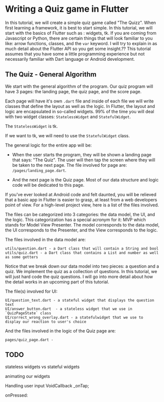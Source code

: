 # Writing a Quiz game in Flutter

In this tutorial, we will create a simple quiz game called "The Quizz".
When first learning a framework, it is best to start simple. In this tutorial,
we will start with the basics of Flutter such as : widgets, tk.
If you are coming from Javascript or Python, there are certain things that 
will look familiar to you like: arrow functions, classes, and the `var`
keyword. I will try to explain in as much detail about the Flutter API
so you get some insight.??
This tutorial assumes that you have some a little programming experience
but not necessarily familiar with Dart language or Android development.

## The Quiz - General Algorithm

We start with the general algorithm of the program. Our quiz
program will have 3 pages: the landing page, the quiz page,
and the score page.

Each page will have it's own `.dart` file and inside of each
file we will write classes that define the layout as
well as the logic. In Flutter, the layout and logic are encapsulated
in so-called widgets. 99% of the time you will deal with two widget classes:
`StatelessWidget` and `StatefulWidget`. 

The `StatelessWidget` is tk.

If we want to tk, we will need to use the `StatefulWidget` class. 

The general logic for the entire app will be:

* When the user starts the program, they will be shown a landing page that
says: "The Quiz". The user will then tap the screen where they will be taken to the next page.
The file involved for page are: `/pages/landing_page.dart`.

* And the next page is the Quiz page. Most of our data structure and logic code
will be dedicated to this page. 



If you've ever looked at Android code and felt daunted, you will be relieved that
a basic app in Flutter is easier to grasp, at least from a web developers point of view.
For a high-level project view, here is a list of the files involved. 

The files can be categorized into 3 categories: the data model, the UI, and the logic.
This categorization has a special acronym for it: MVP which stands for Model View Presenter.
The model corresponds to the data model, the UI corresponds to the Presenter, and the
View corresponds to the logic.

The files involved in the data model are:

    utils/question.dart - a Dart class that will contain a String and bool
    utils/quiz.dart - a Dart class that contains a List and number as well as some getters

Notice that we break down our data model into two pieces: a question and a quiz. 
We implement the quiz as a collection of questions. In this tutorial, we will just hard code
the quiz questions. I will go into more detail about how the detail works in an upcoming part of this tutorial.

The file(s) involved for UI:

    UI/question_text.dart - a stateful widget that displays the question text
    UI/answer_button.dart  - a stateless widget that we use in `QuizPageState` class 
    UI/correct_wrong_overlay.dart - a statefulwidget that we use to display our reaction to user's choice

And the files involved in the logic of the Quiz page are:

    pages/quiz_page.dart - 


TODO
---

stateless widgets vs stateful widgets

animating our widgets


Handling user input
VoidCallback _onTap;

onPressed:
